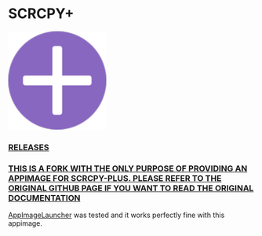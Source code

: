 # SCRCPY+

<img src="https://github.com/Frontesque/scrcpy-plus/blob/main/application/src-tauri/icons/Square150x150Logo.png?raw=true" alt="scrcpy-plus icon" width="200"/>

### [RELEASES](https://github.com/ikervk/scrcpy-plus-appimage/releases)

### [THIS IS A FORK WITH THE ONLY PURPOSE OF PROVIDING AN APPIMAGE FOR SCRCPY-PLUS. PLEASE REFER TO THE ORIGINAL GITHUB PAGE IF YOU WANT TO READ THE ORIGINAL DOCUMENTATION](https://github.com/Frontesque/scrcpy-plus)

[AppImageLauncher](https://github.com/TheAssassin/AppImageLauncher) was tested and it works perfectly fine with this appimage.
